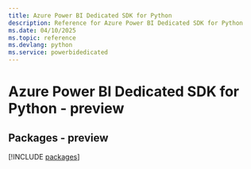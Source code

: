 ```yaml
---
title: Azure Power BI Dedicated SDK for Python
description: Reference for Azure Power BI Dedicated SDK for Python
ms.date: 04/10/2025
ms.topic: reference
ms.devlang: python
ms.service: powerbidedicated
---
```

# Azure Power BI Dedicated SDK for Python - preview
## Packages - preview
[!INCLUDE [packages](power-bi-dedicated-index.md)]